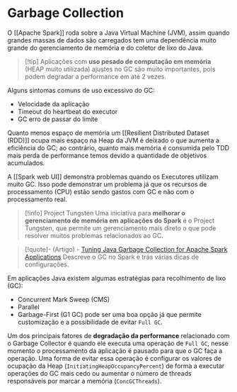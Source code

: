 # Garbage Collection

O [[Apache Spark]] roda sobre a Java Virtual Machine (JVM), assim quando grandes massas de dados são carregados tem uma dependência muito grande do gerenciamento de memória e do coletor de lixo do Java.

> [!tip] Aplicações com **uso pesado de computação em memória** (HEAP muito utilizada) ajustes no GC são muito importantes, pois podem degradar a performance em até 2 vezes.
 
Alguns sintomas comuns de uso excessivo do GC:

- Velocidade da aplicação
- Timeout do heartbeat do executor
- GC erro de passar do limite

Quanto menos espaço de memória um [[Resilient Distributed Dataset (RDD)]] ocupa mais espaço na Heap da JVM é deixado o que aumenta a eficiência do GC; ao contrário, quanto mais memória é consumida pelo TDD mais perda de performance temos devido a quantidade de objetivos acumulados.

A [[Spark web UI]] demonstra problemas quando os Executores utilizam muito GC. Isso pode demonstrar um problema já que os recursos de processamento (CPU) estão sendo gastos com GC e não com o processamento real.

> [!info] Project Tungsten
> Uma iniciativa para **melhorar o gerenciamento de memória em aplicações do Spark** é o Project Tungsten, que permite um gerenciamento mais direto o que pode resolver muitos problemas relacionados ao GC.

> [!quote]- (Artigo) - [Tuning Java Garbage Collection for Apache Spark Applications](https://www.databricks.com/blog/2015/05/28/tuning-java-garbage-collection-for-spark-applications.html)
> Descreve o GC no Spark e trás várias dicas de configurações.

Em aplicações Java existem algumas estratégias para recolhimento de lixo (GC):

- Concurrent Mark Sweep (CMS)
- Parallel
- Garbage-First (G1 GC) pode ser uma boa opção já que permite customização e a possibilidade de evitar `Full GC`.

Um dos principais fatores de **degradação da performance** relacionado com o Garbage Collector é quando ele executa uma operação de `Full GC`, nesse momento o processamento da aplicação é pausado para que o GC faça a operação. Uma forma de evitar essa operação é configurar os valores de ocupação da Heap (`InitiatingHeapOccupancyPercent`) de forma a executar operações do GC mais cedo ou aumentar o número de threads responsáveis por marcar a memória (`ConcGCThreads`).


